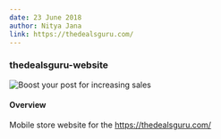 ```yaml
---
date: 23 June 2018
author: Nitya Jana
link: https://thedealsguru.com/
---
```


### thedealsguru-website

![Boost your post for increasing sales](/images/portfolio/thedealsguru-website.jpg)

#### Overview

Mobile store website for the https://thedealsguru.com/